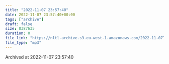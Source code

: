 ```yaml
---
title: "2022-11-07 23:57:40"
date: 2022-11-07 23:57:40+00:00
tags: ["archive"]
draft: false
size: 8387635
duration: 0
file_link: "https://nltl-archive.s3.eu-west-1.amazonaws.com/2022-11-07T235740.mp3"
file_type: "mp3"
---
```

Archived at 2022-11-07 23:57:40
            